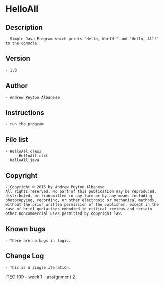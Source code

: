 # HelloAll

## Description 
	- Simple Java Program which prints "Hello, World!" and "Hello, All!" to the console.
## Version 
	- 1.0
## Author 
	- Andrew Peyton Albanese
## Instructions 
	- run the program
## File list 
	- HelloAll.class
          HelloAll.ctxt
	  HelloAll.java
## Copyright 
	- Copyright © 2016 by Andrew Peyton Albanese
	All rights reserved. No part of this publication may be reproduced, distributed, or transmitted in any form or by any means including photocopying, recording, or other electronic or mechanical methods, without the prior written permission of the publisher, except in the case of brief quotations embodied in critical reviews and certain other noncommercial uses permitted by copyright law.
## Known bugs
	- There are no bugs in logic.
## Change Log 
	- This is a single iteration.

ITEC 109 - week 1 - assignment 2
